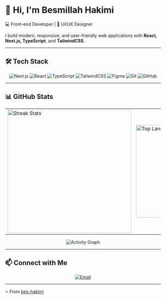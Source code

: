# 👋 Hi, I'm Besmillah Hakimi  

💻 Front-end Developer | 🎨 UI/UX Designer  

I build modern, responsive, and user-friendly web applications with **React, Next.js, TypeScript**, and **TailwindCSS**.  

---

## 🛠️ Tech Stack

<p align="center">
  <img src="https://img.shields.io/badge/Next.js-black?style=for-the-badge&logo=next.js&logoColor=white" alt="Next.js"/>
  <img src="https://img.shields.io/badge/React-20232A?style=for-the-badge&logo=react&logoColor=61DAFB" alt="React"/>
  <img src="https://img.shields.io/badge/TypeScript-007ACC?style=for-the-badge&logo=typescript&logoColor=white" alt="TypeScript"/>
  <img src="https://img.shields.io/badge/TailwindCSS-38B2AC?style=for-the-badge&logo=tailwind-css&logoColor=white" alt="TailwindCSS"/>
  <img src="https://img.shields.io/badge/Figma-F24E1E?style=for-the-badge&logo=figma&logoColor=white" alt="Figma"/>
  <img src="https://img.shields.io/badge/Git-F05032?style=for-the-badge&logo=git&logoColor=white" alt="Git"/>
  <img src="https://img.shields.io/badge/GitHub-181717?style=for-the-badge&logo=github&logoColor=white" alt="GitHub"/>
</p>

---

## 📊 GitHub Stats

<table>
  <tr>
    <td>
      <img src="https://streak-stats.demolab.com?user=bes-hakimi&theme=radical" alt="Streak Stats" width="400"/>
    </td>
    <td>
      <img src="https://github-readme-stats.vercel.app/api/top-langs/?username=bes-hakimi&layout=compact&theme=radical" alt="Top Languages" width="300"/>
    </td>
  </tr>
</table>

<p align="center">
  <img src="https://github-readme-activity-graph.vercel.app/graph?username=bes-hakimi&bg_color=1e293b&color=3b82f6&line=94a3b8&point=60a5fa&area=true" alt="Activity Graph"/>
</p>

---


## 📫 Connect with Me

<p align="center">
  <a href="mailto:hakimi.work2025@gmail.com"><img src="https://img.shields.io/badge/Email-D14836?style=for-the-badge&logo=gmail&logoColor=white" alt="Email"/></a>
</p>

---

⭐️ From [bes-hakimi](https://github.com/bes-hakimi)
